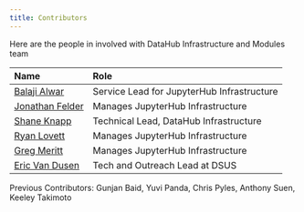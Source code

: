 ```yaml
---
title: Contributors
---
```


Here are the people in involved with DataHub Infrastructure and Modules team

| Name | Role |
| :--- | :--- |
| [Balaji Alwar](mailto:balajialwar@berkeley.edu) | Service Lead for JupyterHub Infrastructure 
| [Jonathan Felder](mailto:felder@berkeley.edu) | Manages JupyterHub Infrastructure |
| [Shane Knapp](mailto:sknapp@berkeley.edu) | Technical Lead, DataHub Infrastructure |
| [Ryan Lovett](mailto:rylo@berkeley.edu) | Manages JupyterHub Infrastructure |
| [Greg Meritt](mailto:gmeritt@berkeley.edu) | Manages JupyterHub Infrastructure |
| [Eric Van Dusen](mailto:ericvd@berkeley.edu) | Tech and Outreach Lead at DSUS |

Previous Contributors:
Gunjan Baid, Yuvi Panda, Chris Pyles, Anthony Suen, Keeley Takimoto

